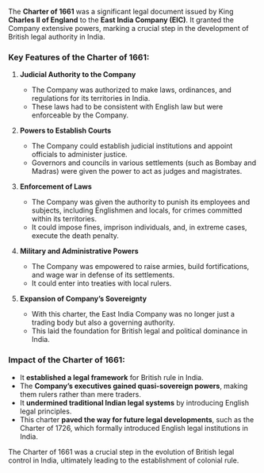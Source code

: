 The **Charter of 1661** was a significant legal document issued by King **Charles II of England** to the **East India Company (EIC)**. It granted the Company extensive powers, marking a crucial step in the development of British legal authority in India.

### **Key Features of the Charter of 1661:**

1. **Judicial Authority to the Company**
    
    - The Company was authorized to make laws, ordinances, and regulations for its territories in India.
    - These laws had to be consistent with English law but were enforceable by the Company.
2. **Powers to Establish Courts**
    
    - The Company could establish judicial institutions and appoint officials to administer justice.
    - Governors and councils in various settlements (such as Bombay and Madras) were given the power to act as judges and magistrates.
3. **Enforcement of Laws**
    
    - The Company was given the authority to punish its employees and subjects, including Englishmen and locals, for crimes committed within its territories.
    - It could impose fines, imprison individuals, and, in extreme cases, execute the death penalty.
4. **Military and Administrative Powers**
    
    - The Company was empowered to raise armies, build fortifications, and wage war in defense of its settlements.
    - It could enter into treaties with local rulers.
5. **Expansion of Company’s Sovereignty**
    
    - With this charter, the East India Company was no longer just a trading body but also a governing authority.
    - This laid the foundation for British legal and political dominance in India.

### **Impact of the Charter of 1661:**

- It **established a legal framework** for British rule in India.
- The **Company’s executives gained quasi-sovereign powers**, making them rulers rather than mere traders.
- It **undermined traditional Indian legal systems** by introducing English legal principles.
- This charter **paved the way for future legal developments**, such as the Charter of 1726, which formally introduced English legal institutions in India.

The Charter of 1661 was a crucial step in the evolution of British legal control in India, ultimately leading to the establishment of colonial rule.